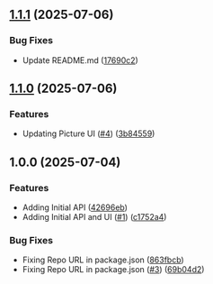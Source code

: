 ## [1.1.1](https://github.com/incutonez/assessments-drinks/compare/v1.1.0...v1.1.1) (2025-07-06)

### Bug Fixes

* Update README.md ([17690c2](https://github.com/incutonez/assessments-drinks/commit/17690c2ac1289c967dbd3abcc59c0b234ea0a0ed))

## [1.1.0](https://github.com/incutonez/assessments-drinks/compare/v1.0.0...v1.1.0) (2025-07-06)

### Features

* Updating Picture UI ([#4](https://github.com/incutonez/assessments-drinks/issues/4)) ([3b84559](https://github.com/incutonez/assessments-drinks/commit/3b845592081b8797067bb2cdc5d41502b53688da))

## 1.0.0 (2025-07-04)

### Features

* Adding Initial API ([42696eb](https://github.com/incutonez/assessments-drinks/commit/42696eb4ba8db2bdcc16c8b8dc13db045d174d15))
* Adding Initial API and UI ([#1](https://github.com/incutonez/assessments-drinks/issues/1)) ([c1752a4](https://github.com/incutonez/assessments-drinks/commit/c1752a4a88a16211abe8a621d88894144fa805bc))

### Bug Fixes

* Fixing Repo URL in package.json ([863fbcb](https://github.com/incutonez/assessments-drinks/commit/863fbcbe01b76aaf57b643493d93174b917ff354))
* Fixing Repo URL in package.json ([#3](https://github.com/incutonez/assessments-drinks/issues/3)) ([69b04d2](https://github.com/incutonez/assessments-drinks/commit/69b04d2f1b2c25a3c1680f0dbe6f8ef97477058e))
